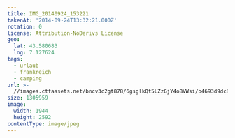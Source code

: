 ```yaml
---
title: IMG_20140924_153221
takenAt: '2014-09-24T13:32:21.000Z'
rotation: 0
license: Attribution-NoDerivs License
geo:
  lat: 43.580683
  lng: 7.127624
tags:
  - urlaub
  - frankreich
  - camping
url: >-
  //images.ctfassets.net/bncv3c2gt878/6gsglkQt5LZzGjY4oBVWsi/b4693d9dc8242699a0e3299e10f66189/img_20140924_153221_28234317301_o
size: 1305959
image:
  width: 1944
  height: 2592
contentType: image/jpeg
---
```


